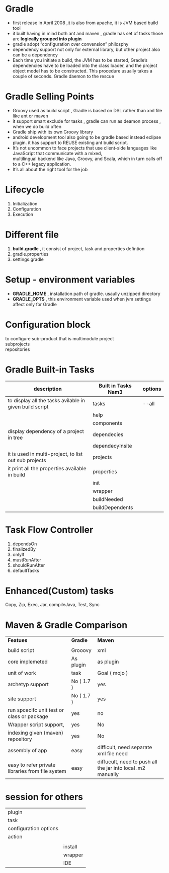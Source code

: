 # Gradle

* first release in April 2008 ,it is also from apache, it is JVM based build tool                                                                                                                                                                                   
* it built having in mind both ant and maven , gradle has set of tasks those are **logically grouped into plugin**                                                                                                                                                  
* gradle adopt “configuration over convension” philosphy                                                                                                                                                                                                               
* dependency support not only for external library, but other project also can be a dependency                                                                                                                                                                    
* Each time you initiate a build, the JVM has to be started, Gradle’s dependencies have to be loaded into the class loader, and the project object model has to be constructed. This procedure usually takes a couple of seconds. Gradle daemon to the rescue       

# Gradle Selling Points

* Groovy used as build script , Gradle is based on DSL rather than xml file like ant or maven                                                                                                                                                                       
* it support smart exclude for tasks , gradle can run as deamon process , when we do build often                                                                                                                                                                    
* Gradle ship with its own Groovy library
* android development tool also going to be gradle based instead eclipse plugin.  it has support to REUSE existing ant build script.                                                                                                                                
* It’s not uncommon to face projects that use client-side languages like JavaScript that communicate with a mixed,  
   multilingual backend like Java, Groovy, and Scala, which in turn calls off to a C++ legacy application. 
* It’s all about the right tool for the job

# Lifecycle

1. Initialization
2. Configuration
3. Execution

# Different file

1. **build.gradle** , it consist of project, task and properties defintion
2. gradle.properties
3. settings.gradle

# Setup - environment variables

* **GRADLE\_HOME** , installation path of gradle. usaully unzipped directory
* **GRADLE\_OPTS** , this environment variable used when jvm settings affect only for Gradle

# Configuration block

to configure sub-product that is multimodule project  
subprojects  
repositories

# Gradle Built-in Tasks

| **description** | **Built in Tasks Nam3** | **options** |
| --- | --- | --- |
| to display all the tasks avilable in given build script | tasks | --all |
|  | help |  |
|  | components |  |
| display dependency of a project in tree | dependecies |  |
|  | dependecyInsite |  |
| it is used in multi-project, to list out sub projects | projects |  |
| it print all the properties available in build | properties |  |
|  | init |  |
|  | wrapper |  |
|  | buildNeeded |  |
|  | buildDependents |  |

# Task Flow Controller

1. dependsOn
2. finalizedBy
3. onlyIf
4. mustRunAfter
5. shouldRunAfter
6. defaultTasks

# Enhanced\(Custom\) tasks

Copy, Zip, Exec, Jar, compileJava, Test, Sync

# Maven & Gradle Comparison

|  |  |  |
| --- | --- | --- |
| **Featues** | **Gradle** | **Maven** |
|  |  |  |
| build script | Grooovy | xml |
| core implemeted | As plugin | as plugin |
| unit of work | task | Goal \( mojo \) |
| archetyp support | No \( 1.7 \) | yes |
| site support | No \( 1.7 \) | yes |
| run spcecifc unit test or class or package | yes | no |
| Wrapper script support, | yes | No |
| indexing given \(maven\) repository | yes | No |
| assembly of app | easy | difficult, need separate xml file need |
| easy to refer private libraries from file system | easy | diffucult, need to push all the jar into local .m2 manually |

# session for others

|  |  |
| --- | --- |
| plugin |  |
| task |  |
| configuration options |  |
| action |  |
|  |  |
|  | install |
|  | wrapper |
|  | IDE |



